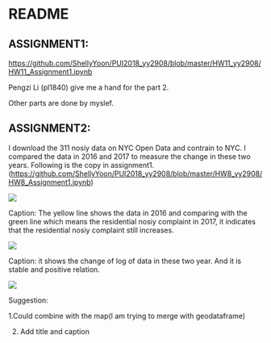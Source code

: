 # README

## ASSIGNMENT1:

https://github.com/ShellyYoon/PUI2018_yy2908/blob/master/HW11_yy2908/HW11_Assignment1.ipynb

Pengzi Li (pl1840) give me a hand for the part 2.

Other parts are done by myslef.

## ASSIGNMENT2:

I download the 311 nosiy data on NYC Open Data and contrain to NYC. I compared the data in 2016 and 2017 to measure the change in these two years. Following is the copy in assignment1.(https://github.com/ShellyYoon/PUI2018_yy2908/blob/master/HW8_yy2908/HW8_Assignment1.ipynb) 

<img src="https://github.com/ShellyYoon/PUI2018_yy2908/blob/master/HW11_yy2908/plot.png">

Caption: The yellow line shows the data in 2016 and comparing with the green line which means the residential nosiy complaint in 2017, it indicates that the residential nosiy complaint still increases.

<img src="https://github.com/ShellyYoon/PUI2018_yy2908/blob/master/HW11_yy2908/plot2.png">

Caption: it shows the change of log of data in these two year. And it is stable and positive relation.

<img src="https://github.com/ShellyYoon/PUI2018_yy2908/blob/master/HW11_yy2908/plot3.png">

Suggestion:

1.Could combine with the map(I am trying to merge with geodataframe)

2. Add title and caption
